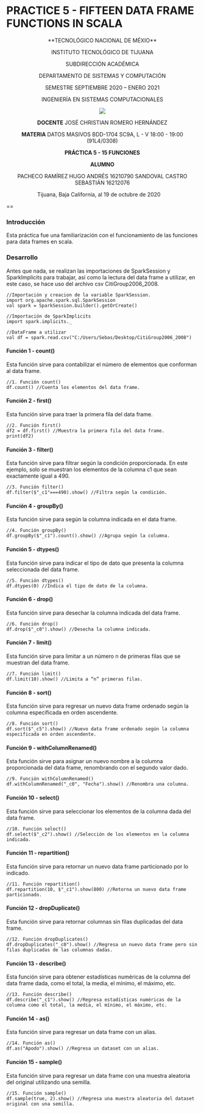 # PRACTICE 5 - FIFTEEN DATA FRAME FUNCTIONS IN SCALA

<div align="center">
**TECNOLÓGICO NACIONAL DE MÉXIO**

INSTITUTO TECNOLÓGICO DE TIJUANA

SUBDIRECCIÓN ACADÉMICA
 
DEPARTAMENTO DE SISTEMAS Y COMPUTACIÓN
 
SEMESTRE SEPTIEMBRE 2020 – ENERO 2021

INGENIERÍA EN SISTEMAS COMPUTACIONALES

 
 [![](https://upload.wikimedia.org/wikipedia/commons/2/2e/ITT.jpg)](https://upload.wikimedia.org/wikipedia/commons/2/2e/ITT.jpg)

**DOCENTE**
JOSÉ CHRISTIAN ROMERO HERNÁNDEZ

**MATERIA**
DATOS MASIVOS
BDD-1704 SC9A, L - V 18:00 - 19:00 (91L4/0308)


**PRÁCTICA 5 - 15 FUNCIONES**


**ALUMNO**

PACHECO RAMÍREZ HUGO ANDRÉS	16210790
SANDOVAL CASTRO SEBASTIÁN	16212076


Tijuana, Baja California, al 19 de octubre de 2020
 
</div>
==

### Introducción

Esta práctica fue una familiarización con el funcionamiento de las funciones para data frames en scala.

### Desarrollo
 
Antes que nada, se realizan las importaciones de SparkSession y SparkImplicits para trabajar, así como la lectura del data frame a utilizar, en este caso, se hace uso del archivo csv CitiGroup2006_2008.
 
	//Importación y creacion de la variable SparkSession.
	import org.apache.spark.sql.SparkSession
	val spark = SparkSession.builder().getOrCreate()

	//Importación de SparkImplicits
	import spark.implicits._

	//DataFrame a utilizar
	val df = spark.read.csv("C:/Users/Sebas/Desktop/CitiGroup2006_2008")
 
#### Función 1 - count()
 
Esta función sirve para contabilizar el número de elementos que conforman al data frame.
 
	//1. Función count()
	df.count() //Cuenta los elementos del data frame.
 
#### Función 2 - first()
 
Esta función sirve para traer la primera fila del data frame.
 
	//2. Función first()
	df2 = df.first() //Muestra la primera fila del data frame.
	print(df2)

#### Función 3 - filter()
 
Esta función sirve para filtrar según la condición proporcionada. En este ejemplo, solo se muestran los elementos de la columna c1 que sean exactamente igual a 490.
 
	//3. Función filter()
	df.filter($"_c1"===490).show() //Filtra según la condición.
 
#### Función 4 - groupBy()
 
Esta función sirve para según la columna indicada en el data frame.
 
	//4. Función groupBy()
	df.groupBy($"_c1").count().show() //Agrupa según la columna.
 
#### Función 5 - dtypes()
 
Esta función sirve para indicar el tipo de dato que presenta la columna seleccionada del data frame.
 
	//5. Función dtypes()
	df.dtypes(0) //Indica el tipo de dato de la columna.
 
#### Función 6 - drop()
 
Esta función sirve para desechar la columna indicada del data frame.
 
	//6. Función drop()
	df.drop($"_c0").show() //Desecha la columna indicada.
 
#### Función 7 - limit()
 
Esta función sirve para limitar a un número n de primeras filas que se muestran del data frame.
 
	//7. Función limit()
	df.limit(10).show() //Limita a “n” primeras filas.

#### Función 8 - sort()
 
Esta función sirve para regresar un nuevo data frame ordenado según la columna especificada en orden ascendente.
 
	//8. Función sort()
	df.sort($"_c5").show() //Nuevo data frame ordenado según la columna especificada en orden ascendente.
 
#### Función 9 - withColumnRenamed()
 
Esta función sirve para asignar un nuevo nombre a la columna proporcionada del data frame, renombrando con el segundo valor dado.
 
	//9. Función withColumnRenamed()
	df.withColumnRenamed("_c0", "Fecha").show() //Renombra una columna.
 
#### Función 10 - select()
 
Esta función sirve para seleccionar los elementos de la columna dada del data frame.
 
	//10. Función select()
	df.select($"_c2").show() //Selección de los elementos en la columna indicada.
 
#### Función 11 - repartition()
 
Esta función sirve para retornar un nuevo data frame particionado por lo indicado.
 
	//11. Función repartition()
	df.repartition(10, $"_c1").show(800) //Retorna un nuevo data frame particionado.
 

#### Función 12 - dropDuplicate()
 
Esta función sirve para retornar columnas sin filas duplicadas del data frame.
 
	//12. Función dropDuplicates()
	df.dropDuplicates("_c0").show() //Regresa un nuevo data frame pero sin filas duplicadas de las columnas dadas.
 
#### Función 13 - describe()
 
Esta función sirve para obtener estadísticas numéricas de la columna del data frame dada, como el total, la media, el mínimo, el máximo, etc.
 
	//13. Función describe()
	df.describe("_c1").show() //Regresa estadísticas numéricas de la columna como el total, la media, el mínimo, el máximo, etc.
 
#### Función 14 - as()
 
Esta función sirve para regresar un data frame con un alias.
 
	//14. Función as()
	df.as("Apodo").show() //Regresa un dataset con un alias.
 
#### Función 15 - sample()
 
Esta función sirve para regresar un data frame con una muestra aleatoria del original utilizando una semilla.
 
	//15. Función sample()
	df.sample(true, 2).show() //Regresa una muestra aleatoria del dataset original con una semilla.